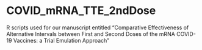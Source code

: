 # COVID_mRNA_TTE_2ndDose
R scripts used for our manuscript entitled “Comparative Effectiveness of Alternative Intervals between First and Second Doses of the mRNA COVID-19 Vaccines: a Trial Emulation Approach” 
